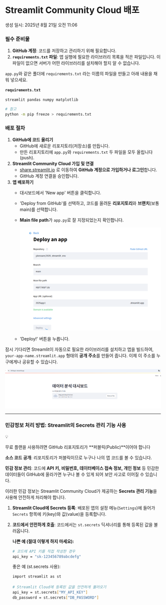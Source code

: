 # Streamlit Community Cloud 배포

생성 일시: 2025년 8월 21일 오전 11:06

### **필수 준비물**

1. **GitHub 계정**: 코드를 저장하고 관리하기 위해 필요합니다.
2. **`requirements.txt` 파일**: 앱 실행에 필요한 라이브러리 목록을 적은 파일입니다. 이 파일이 없으면 서버가 어떤 라이브러리를 설치해야 할지 알 수 없습니다.

`app.py`와 같은 폴더에 `requirements.txt` 라는 이름의 파일을 만들고 아래 내용을 채워 넣으세요.

**`requirements.txt`**

`streamlit
pandas
numpy
matplotlib`

```bash
# 참고
python -m pip freeze > requirements.txt
```

### **배포 절차**

1. **GitHub에 코드 올리기**
    - GitHub에 새로운 리포지토리(저장소)를 만듭니다.
    - 만든 리포지토리에 `app.py`와 `requirements.txt` 두 파일을 모두 올립니다(push).
2. **Streamlit Community Cloud 가입 및 연결**
    - [share.streamlit.io](https://share.streamlit.io/) 로 이동하여 **GitHub 계정으로 가입하거나 로그인**합니다.
    - GitHub 계정 연결을 승인합니다.
3. **앱 배포하기**
    - 대시보드에서 'New app' 버튼을 클릭합니다.
    - 'Deploy from GitHub'를 선택하고, 코드를 올려둔 **리포지토리**와 **브랜치**(보통 main)를 선택합니다.
    - **Main file path**가 `app.py`로 잘 지정되었는지 확인합니다.
        
        ![image.png](image.png)
        
    - 'Deploy!' 버튼을 누릅니다.

잠시 기다리면 Streamlit이 자동으로 필요한 라이브러리를 설치하고 앱을 빌드하여, `your-app-name.streamlit.app` 형태의 **공개 주소**를 만들어 줍니다. 이제 이 주소를 누구에게나 공유할 수 있습니다.

![image.png](image%201.png)

---

### **민감정보 처리 방법: Streamlit의 Secrets 관리 기능 사용**

<aside>
💡

무료 플랜을 사용하려면 GitHub 리포지토리가 **퍼블릭(Public)**이어야 합니다

</aside>

**소스 코드 공개**: 리포지토리가 퍼블릭이므로 누구나 나의 앱 코드를 볼 수 있습니다.

**민감 정보 관리**:  코드에 **API 키, 비밀번호, 데이터베이스 접속 정보, 개인 정보** 등 민감한 데이터들이 GitHub에 올라가면 누구나 볼 수 있게 되어 보안 사고로 이어질 수 있습니다.

이러한 민감 정보는 Streamlit Community Cloud가 제공하는 **Secrets 관리 기능**을 사용해 안전하게 처리해야 합니다.

1. **Streamlit Cloud에 Secrets 등록**: 배포된 앱의 설정 메뉴(`Settings`)에 들어가 `Secrets` 항목에 키(key)와 값(value)을 등록합니다.
2. **코드에서 안전하게 호출**: 코드에서는 `st.secrets` 딕셔너리를 통해 등록된 값을 불러옵니다.
    
    
    **나쁜 예 (절대 이렇게 하지 마세요):**
    
    ```bash
    # 코드에 API 키를 직접 작성한 경우
    api_key = "sk-123456789abcdefg"
    ```
    
    좋은 예 (st.secrets 사용):
    
    ```bash
    import streamlit as st
    
    # Streamlit Cloud에 등록된 값을 안전하게 불러오기
    api_key = st.secrets["MY_API_KEY"]
    db_password = st.secrets["DB_PASSWORD"]
    ```